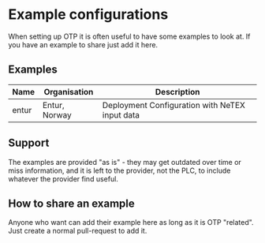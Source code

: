 # Example configurations

When setting up OTP it is often useful to have some examples to look at. If you have an example to share just add it here.


## Examples
Name | Organisation   | Description 
---- | -------------- | ------------
entur | Entur, Norway | Deployment Configuration with NeTEX input data 


## Support 
The examples are provided "as is" - they may get outdated over time or miss information, and it is left to the provider, not the PLC, to include whatever the provider find useful. 


## How to share an example
Anyone who want can add their example here as long as it is OTP "related". Just create a normal pull-request to add it. 


